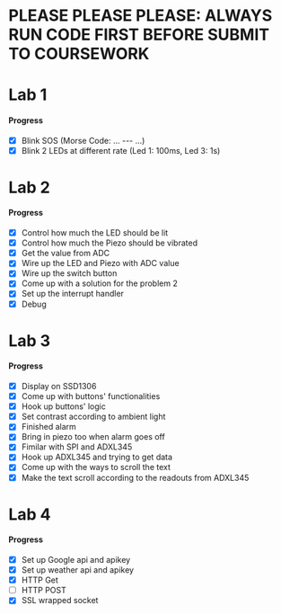 # **PLEASE PLEASE PLEASE: ALWAYS RUN CODE FIRST BEFORE SUBMIT TO COURSEWORK**

# Lab 1

#### Progress
- [x] Blink SOS (Morse Code: ... --- ...)
- [x] Blink 2 LEDs at different rate (Led 1: 100ms, Led 3: 1s)

# Lab 2

#### Progress
- [x] Control how much the LED should be lit
- [x] Control how much the Piezo should be vibrated
- [x] Get the value from ADC
- [x] Wire up the LED and Piezo with ADC value
- [x] Wire up the switch button
- [x] Come up with a solution for the problem 2
- [x] Set up the interrupt handler
- [x] Debug

# Lab 3

#### Progress
- [x] Display on SSD1306
- [x] Come up with buttons' functionalities
- [x] Hook up buttons' logic
- [x] Set contrast according to ambient light
- [x] Finished alarm
- [x] Bring in piezo too when alarm goes off
- [x] Fimilar with SPI and ADXL345
- [x] Hook up ADXL345 and trying to get data
- [x] Come up with the ways to scroll the text
- [x] Make the text scroll according to the readouts from ADXL345

# Lab 4

#### Progress
- [x] Set up Google api and apikey
- [x] Set up weather api and apikey
- [x] HTTP Get
- [ ] HTTP POST
- [x] SSL wrapped socket